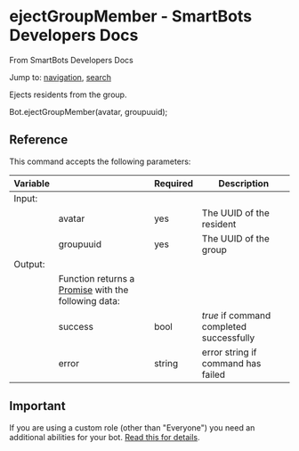 # ejectGroupMember - SmartBots Developers Docs

From SmartBots Developers Docs

Jump to: [navigation](#mw-head), [search](#p-search)

Ejects residents from the group.

Bot.ejectGroupMember(avatar, groupuuid);

## Reference

This command accepts the following parameters:

| Variable |     | Required | Description |
| --- | --- | --- | --- |
| Input: |     |     |     |
|     | avatar | yes | The UUID of the resident |
|     | groupuuid | yes | The UUID of the group |
| Output: |     |     |     |
|     | Function returns a [Promise](https://www.mysmartbots.com/dev/docs/Bot_Playground/Callbacks_and_return_values "Bot Playground/Callbacks and return values") with the following data: |     |     |
|     | success | bool | _true_ if command completed successfully |
|     | error | string | error string if command has failed |

## Important

If you are using a custom role (other than "Everyone") you need an additional abilities for your bot. [Read this for details](https://www.mysmartbots.com/dev/docs/Inviting_and_ejecting_from_custom_role "Inviting and ejecting from custom role").
